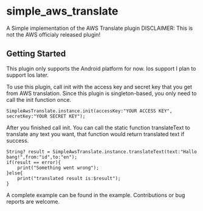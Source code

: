 # simple_aws_translate

A Simple implementation of the AWS Translate plugin
DISCLAIMER: This is not the AWS officialy released plugin!

## Getting Started
This plugin only supports the Android platform for now.
Ios support I plan to support Ios later.

To use this plugin, call init with the access key and secret key that you get from AWS translation.
Since this plugin is singleton-based, you only need to call the init function once.
```
SimpleAwsTranslate.instance.init(accessKey:"YOUR ACCESS KEY", secretKey:"YOUR SECRET KEY");
```

After you finished call init. You can call the static function translateText to translate any text you want, that function would return translated text if success.
```
String? result = SimpleAwsTranslate.instance.translateText(text:"Hallo bang!",from:"id",to:"en");
if(result == error){
    print("Something went wrong");
}else{
    print("translated result is:$result");
}
```

A complete example can be found in the example.
Contributions or bug reports are welcome.

